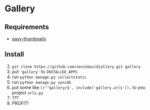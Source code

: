 Gallery
=======

Requirements
------------
* [easy-thumbnails](https://github.com/SmileyChris/easy-thumbnails)

Install
-------
2. ``git clone https://github.com/xevinbox/djallery.git gallery``
2. put ``'gallery'`` to ``INSTALLED_APPS``
2. run ``python manage.py collectstatic``
2. run ``python manage.py syncdb``
2. put some like ``(r'^gallery/$', include('gallery.urls')),`` to you project ``urls.py``
2. ???
2. PROFIT!

